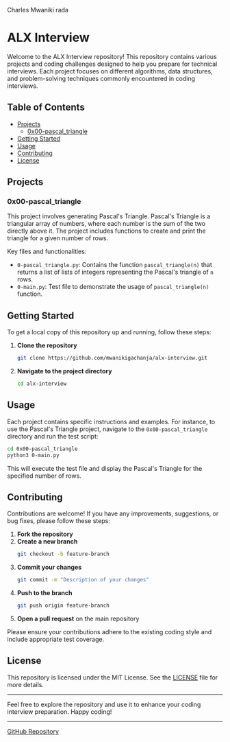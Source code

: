 Charles Mwaniki 
rada
# ALX Interview

Welcome to the ALX Interview repository! This repository contains various projects and coding challenges designed to help you prepare for technical interviews. Each project focuses on different algorithms, data structures, and problem-solving techniques commonly encountered in coding interviews.

## Table of Contents

- [Projects](#projects)
  - [0x00-pascal_triangle](#0x00-pascal_triangle)
- [Getting Started](#getting-started)
- [Usage](#usage)
- [Contributing](#contributing)
- [License](#license)

## Projects

### 0x00-pascal_triangle

This project involves generating Pascal's Triangle. Pascal's Triangle is a triangular array of numbers, where each number is the sum of the two directly above it. The project includes functions to create and print the triangle for a given number of rows.

Key files and functionalities:
- `0-pascal_triangle.py`: Contains the function `pascal_triangle(n)` that returns a list of lists of integers representing the Pascal's triangle of `n` rows.
- `0-main.py`: Test file to demonstrate the usage of `pascal_triangle(n)` function.

## Getting Started

To get a local copy of this repository up and running, follow these steps:

1. **Clone the repository**
    ```bash
    git clone https://github.com/mwanikigachanja/alx-interview.git
    ```
2. **Navigate to the project directory**
    ```bash
    cd alx-interview
    ```

## Usage

Each project contains specific instructions and examples. For instance, to use the Pascal's Triangle project, navigate to the `0x00-pascal_triangle` directory and run the test script:

```bash
cd 0x00-pascal_triangle
python3 0-main.py
```

This will execute the test file and display the Pascal's Triangle for the specified number of rows.

## Contributing

Contributions are welcome! If you have any improvements, suggestions, or bug fixes, please follow these steps:

1. **Fork the repository**
2. **Create a new branch**
    ```bash
    git checkout -b feature-branch
    ```
3. **Commit your changes**
    ```bash
    git commit -m "Description of your changes"
    ```
4. **Push to the branch**
    ```bash
    git push origin feature-branch
    ```
5. **Open a pull request** on the main repository

Please ensure your contributions adhere to the existing coding style and include appropriate test coverage.

## License

This repository is licensed under the MIT License. See the [LICENSE](LICENSE) file for more details.

---

Feel free to explore the repository and use it to enhance your coding interview preparation. Happy coding!

---

[GitHub Repository](https://github.com/mwanikigachanja/alx-interview.git)
